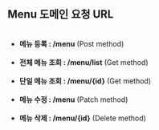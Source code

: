 <h2 data-ke-size="size26"><a id="domain-menu" style="color: #000000;" aria-hidden="true"></a>Menu 도메인 요청 URL</h2>
<ul style="list-style-type: disc;" data-ke-list-type="disc"><br>
<li><b>메뉴 등록 : /menu</b> (Post method)</li><br>
<li><b>전체 메뉴 조회 : /menu/list</b> (Get method)</li><br>
<li><b>단일 메뉴 조회 : /menu/{id}</b> (Get method)</li><br>
<li><b>메뉴 수정 : /menu</b> (Patch method)</li><br>
<li><b>메뉴 삭제 : /menu/{id}</b> (Delete method)</li>
</ul>

